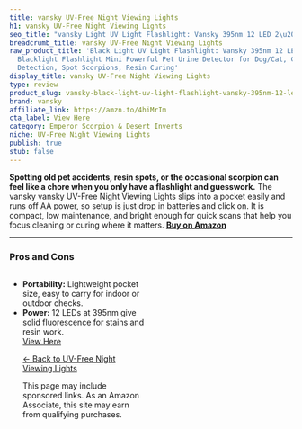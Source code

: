 ```yaml
---
title: vansky UV-Free Night Viewing Lights
h1: vansky UV-Free Night Viewing Lights
seo_title: "vansky Light UV Light Flashlight: Vansky 395nm 12 LED 2\u2026"
breadcrumb_title: vansky UV-Free Night Viewing Lights
raw_product_title: 'Black Light UV Light Flashlight: Vansky 395nm 12 LED 2 Pack Ultraviolet
  Blacklight Flashlight Mini Powerful Pet Urine Detector for Dog/Cat, Carpet Dry Stains
  Detection, Spot Scorpions, Resin Curing'
display_title: vansky UV-Free Night Viewing Lights
type: review
product_slug: vansky-black-light-uv-light-flashlight-vansky-395nm-12-led-2-pack-ultra-2ae1c6ea
brand: vansky
affiliate_link: https://amzn.to/4hiMrIm
cta_label: View Here
category: Emperor Scorpion & Desert Inverts
niche: UV-Free Night Viewing Lights
publish: true
stub: false
---
```


<div id="intro" class="full-width">
  <p><strong>Spotting old pet accidents, resin spots, or the occasional scorpion can feel like a chore when you only have a flashlight and guesswork.</strong> The vansky vansky UV-Free Night Viewing Lights slips into a pocket easily and runs off AA power, so setup is just drop in batteries and click on. It is compact, low maintenance, and bright enough for quick scans that help you focus cleaning or curing where it matters. <a href="https://amzn.to/4hiMrIm" rel="nofollow sponsored noopener" target="_blank"><strong>Buy on Amazon</strong></a></p>
</div>

<hr />
<h3 id="pros-cons">Pros and Cons</h3>
<div class="pc-grid" style="display:grid;grid-template-columns:1fr 1fr;gap:16px;">
  <ul>
    <li><strong>Portability:</strong> Lightweight pocket size, easy to carry for indoor or outdoor checks.</li>
    <li><strong>Power:</strong> 12 LEDs at 395nm give solid fluorescence for stains and resin work.</li
<p><a class="btn" href="https://amzn.to/4hiMrIm" target="_blank" rel="nofollow sponsored noopener">View Here</a></p>
<p><a href="/roundups/emperor-scorpion-desert-inverts/uv-free-night-viewing-lights/">← Back to UV-Free Night Viewing Lights</a></p>
<aside class="disclosure">This page may include sponsored links. As an Amazon Associate, this site may earn from qualifying purchases.</aside>
